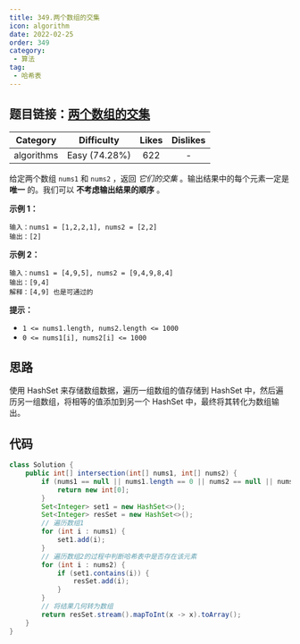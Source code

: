 ```yaml
---
title: 349.两个数组的交集
icon: algorithm
date: 2022-02-25
order: 349
category:
 - 算法
tag:
 - 哈希表
---
```


## 题目链接：[两个数组的交集](https://leetcode.cn/problems/intersection-of-two-arrays/description/)
<!-- more -->
|  Category  |  Difficulty   | Likes | Dislikes |
| :--------: | :-----------: | :---: | :------: |
| algorithms | Easy (74.28%) |  622  |    -     |

给定两个数组 `nums1` 和 `nums2` ，返回 *它们的交集* 。输出结果中的每个元素一定是 **唯一** 的。我们可以 **不考虑输出结果的顺序** 。

**示例 1：**

```
输入：nums1 = [1,2,2,1], nums2 = [2,2]
输出：[2]
```

**示例 2：**

```
输入：nums1 = [4,9,5], nums2 = [9,4,9,8,4]
输出：[9,4]
解释：[4,9] 也是可通过的
```

**提示：**

- `1 <= nums1.length, nums2.length <= 1000`
- `0 <= nums1[i], nums2[i] <= 1000`

## 思路

使用 HashSet 来存储数组数据，遍历一组数组的值存储到 HashSet 中，然后遍历另一组数组，将相等的值添加到另一个 HashSet 中，最终将其转化为数组输出。 

## 代码

```java
class Solution {
    public int[] intersection(int[] nums1, int[] nums2) {
        if (nums1 == null || nums1.length == 0 || nums2 == null || nums2.length == 0) {
            return new int[0];
        }
        Set<Integer> set1 = new HashSet<>();
        Set<Integer> resSet = new HashSet<>();
        // 遍历数组1
        for (int i : nums1) {
            set1.add(i);
        }
        // 遍历数组2的过程中判断哈希表中是否存在该元素
        for (int i : nums2) {
            if (set1.contains(i)) {
                resSet.add(i);
            }
        }
        // 将结果几何转为数组
        return resSet.stream().mapToInt(x -> x).toArray();
    }
}
```

